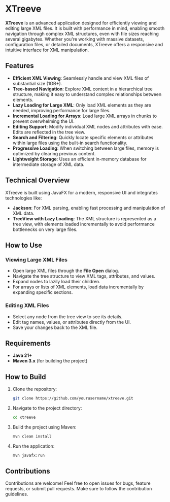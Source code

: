 # XTreeve
**XTreeve** is an advanced application designed for efficiently viewing and editing large XML files. It is built with performance in mind, enabling smooth navigation through complex XML structures, even with file sizes reaching several gigabytes. Whether you're working with massive datasets, configuration files, or detailed documents, XTreeve offers a responsive and intuitive interface for XML manipulation.

## Features

- **Efficient XML Viewing**: Seamlessly handle and view XML files of substantial size (1GB+).
- **Tree-based Navigation**: Explore XML content in a hierarchical tree structure, making it easy to understand complex relationships between elements.
- **Lazy Loading for Large XML**: Only load XML elements as they are needed, improving performance for large files.
- **Incremental Loading for Arrays**: Load large XML arrays in chunks to prevent overwhelming the UI.
- **Editing Support**: Modify individual XML nodes and attributes with ease. Edits are reflected in the tree view.
- **Search and Filtering**: Quickly locate specific elements or attributes within large files using the built-in search functionality.
- **Progressive Loading**: When switching between large files, memory is optimized by clearing previous content.
- **Lightweight Storage**: Uses an efficient in-memory database for intermediate storage of XML data.

## Technical Overview

XTreeve is built using JavaFX for a modern, responsive UI and integrates technologies like:

- **Jackson**: For XML parsing, enabling fast processing and manipulation of XML data.
- **TreeView with Lazy Loading**: The XML structure is represented as a tree view, with elements loaded incrementally to avoid performance bottlenecks on very large files.
  
## How to Use

### Viewing Large XML Files
- Open large XML files through the **File Open** dialog.
- Navigate the tree structure to view XML tags, attributes, and values.
- Expand nodes to lazily load their children.
- For arrays or lists of XML elements, load data incrementally by expanding specific sections.

### Editing XML Files
- Select any node from the tree view to see its details.
- Edit tag names, values, or attributes directly from the UI.
- Save your changes back to the XML file.

## Requirements

- **Java 21+**
- **Maven 3.x** (for building the project)
  
## How to Build

1. Clone the repository:
   ```bash
   git clone https://github.com/yourusername/xtreeve.git
   ```
2. Navigate to the project directory:
   ```bash
   cd xtreeve
   ```
3. Build the project using Maven:
   ```bash
   mvn clean install
   ```
4. Run the application:
   ```bash
   mvn javafx:run
   ```

## Contributions
Contributions are welcome! Feel free to open issues for bugs, feature requests, or submit pull requests. Make sure to follow the contribution guidelines.
